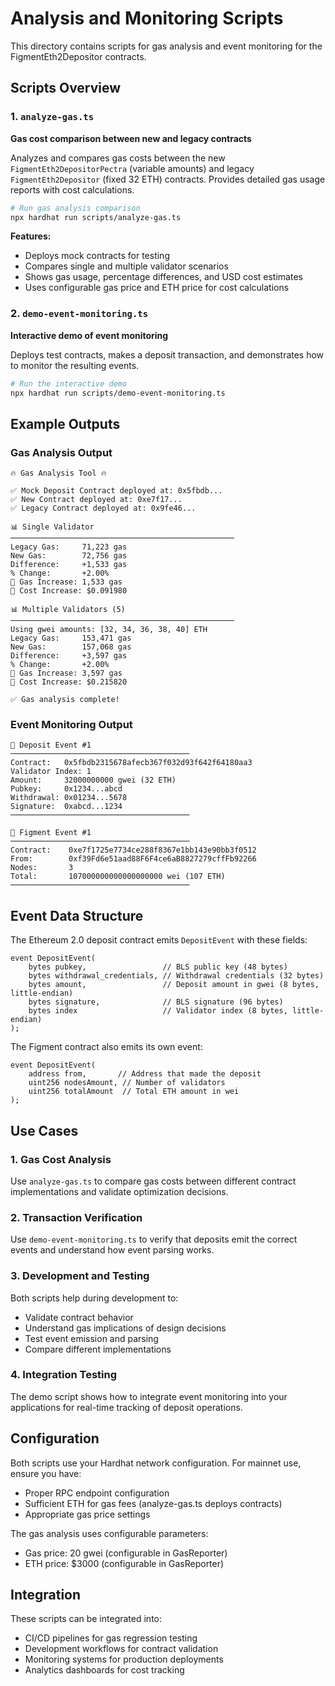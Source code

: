 # Analysis and Monitoring Scripts

This directory contains scripts for gas analysis and event monitoring for the FigmentEth2Depositor contracts.

## Scripts Overview

### 1. `analyze-gas.ts`
**Gas cost comparison between new and legacy contracts**

Analyzes and compares gas costs between the new `FigmentEth2DepositorPectra` (variable amounts) and legacy `FigmentEth2Depositor` (fixed 32 ETH) contracts. Provides detailed gas usage reports with cost calculations.

```bash
# Run gas analysis comparison
npx hardhat run scripts/analyze-gas.ts
```

**Features:**
- Deploys mock contracts for testing
- Compares single and multiple validator scenarios
- Shows gas usage, percentage differences, and USD cost estimates
- Uses configurable gas price and ETH price for cost calculations

### 2. `demo-event-monitoring.ts`
**Interactive demo of event monitoring**

Deploys test contracts, makes a deposit transaction, and demonstrates how to monitor the resulting events.

```bash
# Run the interactive demo
npx hardhat run scripts/demo-event-monitoring.ts
```

## Example Outputs

### Gas Analysis Output
```
🔥 Gas Analysis Tool 🔥

✅ Mock Deposit Contract deployed at: 0x5fbdb...
✅ New Contract deployed at: 0xe7f17...
✅ Legacy Contract deployed at: 0x9fe46...

📊 Single Validator
──────────────────────────────────────────────────
Legacy Gas:     71,223 gas
New Gas:        72,756 gas
Difference:     +1,533 gas
% Change:       +2.00%
🔴 Gas Increase: 1,533 gas
💸 Cost Increase: $0.091980

📊 Multiple Validators (5)
──────────────────────────────────────────────────
Using gwei amounts: [32, 34, 36, 38, 40] ETH
Legacy Gas:     153,471 gas
New Gas:        157,068 gas
Difference:     +3,597 gas
% Change:       +2.00%
🔴 Gas Increase: 3,597 gas
💸 Cost Increase: $0.215820

✅ Gas analysis complete!
```

### Event Monitoring Output
```
🔸 Deposit Event #1
────────────────────────────────────────
Contract:   0x5fbdb2315678afecb367f032d93f642f64180aa3
Validator Index: 1
Amount:     32000000000 gwei (32 ETH)
Pubkey:     0x1234...abcd
Withdrawal: 0x01234...5678
Signature:  0xabcd...1234
────────────────────────────────────────

🔸 Figment Event #1
────────────────────────────────────────
Contract:    0xe7f1725e7734ce288f8367e1bb143e90bb3f0512
From:        0xf39Fd6e51aad88F6F4ce6aB8827279cffFb92266
Nodes:       3
Total:       107000000000000000000 wei (107 ETH)
────────────────────────────────────────
```

## Event Data Structure

The Ethereum 2.0 deposit contract emits `DepositEvent` with these fields:

```solidity
event DepositEvent(
    bytes pubkey,                 // BLS public key (48 bytes)
    bytes withdrawal_credentials, // Withdrawal credentials (32 bytes)
    bytes amount,                 // Deposit amount in gwei (8 bytes, little-endian)
    bytes signature,              // BLS signature (96 bytes)
    bytes index                   // Validator index (8 bytes, little-endian)
);
```

The Figment contract also emits its own event:

```solidity
event DepositEvent(
    address from,       // Address that made the deposit
    uint256 nodesAmount, // Number of validators
    uint256 totalAmount  // Total ETH amount in wei
);
```

## Use Cases

### 1. **Gas Cost Analysis**
Use `analyze-gas.ts` to compare gas costs between different contract implementations and validate optimization decisions.

### 2. **Transaction Verification**
Use `demo-event-monitoring.ts` to verify that deposits emit the correct events and understand how event parsing works.

### 3. **Development and Testing**
Both scripts help during development to:
- Validate contract behavior
- Understand gas implications of design decisions
- Test event emission and parsing
- Compare different implementations

### 4. **Integration Testing**
The demo script shows how to integrate event monitoring into your applications for real-time tracking of deposit operations.

## Configuration

Both scripts use your Hardhat network configuration. For mainnet use, ensure you have:
- Proper RPC endpoint configuration
- Sufficient ETH for gas fees (analyze-gas.ts deploys contracts)
- Appropriate gas price settings

The gas analysis uses configurable parameters:
- Gas price: 20 gwei (configurable in GasReporter)
- ETH price: $3000 (configurable in GasReporter)

## Integration

These scripts can be integrated into:
- CI/CD pipelines for gas regression testing
- Development workflows for contract validation
- Monitoring systems for production deployments
- Analytics dashboards for cost tracking
